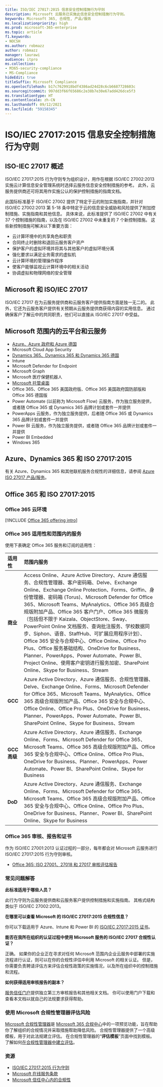 ```yaml
---
title: ISO/IEC 27017:2015 信息安全控制措施行为守则
description: Microsoft 云服务已实施此信息安全控制措施行为守则。
keywords: Microsoft 365, 合规性, 产品/服务
ms.localizationpriority: high
ms.prod: microsoft-365-enterprise
ms.topic: article
f1.keywords:
- NOCSH
ms.author: robmazz
author: robmazz
manager: laurawi
audience: itpro
ms.collection:
- M365-security-compliance
- MS-Compliance
hideEdit: true
titleSuffix: Microsoft Compliance
ms.openlocfilehash: b17c7629918bdf4386ad24d28c6cb6687728603c
ms.sourcegitcommit: 997dd3f66f65686c2e38b7e30e67add426dce5f3
ms.translationtype: HT
ms.contentlocale: zh-CN
ms.lasthandoff: 09/12/2021
ms.locfileid: "59158345"
---
```

# <a name="isoiec-270172015-code-of-practice-for-information-security-controls"></a>ISO/IEC 27017:2015 信息安全控制措施行为守则

## <a name="iso-iec-27017-overview"></a>ISO-IEC 27017 概述

ISO/IEC 27017:2015 行为守则专为组织设计，用作在根据 ISO/IEC 27002:2013 实施云计算信息安全管理系统时选择云服务信息安全控制措施的参考。 此外，云服务提供商还可将其用作实施公认的保护控制措施的指南文档。

此国际标准基于 ISO/IEC 27002 提供了特定于云的附加实施指南，并针对 ISO/IEC 27002:2013 第 5-18 条中特定于云的信息安全威胁和风险提供了附加控制措施、实施指南和其他信息。 具体来说，此标准提供了 ISO/IEC 27002 中有关 37 个控制措施的指南，以及在 ISO/IEC 27002 中未重复的 7 个新控制措施。 这些新控制措施可解决以下重要方面：

- 云计算环境中的共享角色和职责
- 合同终止时删除和退回云服务客户资产
- 保护客户的虚拟环境并将其与其他客户的虚拟环境分离
- 强化要求以满足业务需求的虚拟机
- 云计算环境的管理操作程序
- 使客户能够监视云计算环境中的相关活动
- 协调虚拟和物理网络的安全管理

## <a name="microsoft-and-isoiec-27017"></a>Microsoft 和 ISO/IEC 27017

ISO/IEC 27017 在为云服务提供商和云服务客户提供指南方面是独一无二的。 此外，它还为云服务客户提供有关预期从云服务提供商获得内容的实用信息。 通过确保客户了解云中的共同职责，他们可以直接从 ISO/IEC 27017 中受益。

## <a name="microsoft-in-scope-cloud-platforms--services"></a>Microsoft 范围内的云平台和云服务

- [Azure、Azure 政府和 Azure 德国](https://aka.ms/AzureCompliance)
- Microsoft Cloud App Security
- [Dynamics 365、Dynamics 365 和 Dynamics 365 德国](https://aka.ms/d365-compliance-list)
- Intune
- Microsoft Defender for Endpoint
- Microsoft Graph
- Microsoft 医疗保健机器人
- [Microsoft 托管桌面](/microsoft-365/managed-desktop/intro/compliance)
- Office 365、Office 365 美国政府版、Office 365 美国政府国防部版和 Office 365 德国版
- Power Automate (以前称为 Microsoft Flow) 云服务，作为独立服务提供，或者随 Office 365 或 Dynamics 365 品牌计划或套件一并提供
- PowerApps 云服务，作为独立服务提供，后者随 Office 365 或 Dynamics 365 品牌计划或套件一并提供
- Power BI 云服务，作为独立服务提供，或者随 Office 365 品牌计划或套件一并提供
- Power BI Embedded
- Windows 365

## <a name="azure-dynamics-365-and-iso-270172015"></a>Azure、Dynamics 365 和 ISO 27017:2015

有关 Azure、Dynamics 365 和其他联机服务合规性的详细信息，请参阅 [Azure ISO 27017 产品/服务](/azure/compliance/offerings/offering-iso-27017)。

## <a name="office-365-and-iso-270172015"></a>Office 365 和 ISO 27017:2015

### <a name="office-365-cloud-environments"></a>Office 365 云环境

[!INCLUDE [Office 365 offering intro](../includes/o365-offering-introduction.md)]

### <a name="office-365-applicability-and-in-scope-services"></a>Office 365 适用性和范围内的服务

使用下表确定 Office 365 服务和订阅的适用性：

| **适用性** | **范围内服务** |
|:------------------|:----------------------|
| **商业** | Access Online、Azure Active Directory、Azure 通信服务、合规性管理器、客户密码箱、Delve、Exchange Online、Exchange Online Protection、Forms、Griffin、身份管理器、密码箱 (Torus)、Microsoft Defender for Office 365、Microsoft Teams、MyAnalytics、Office 365 高级合规版附加产品、Office 365 客户门户、Office 365 微服务（包括但不限于 Kaizala、ObjectStore、Sway、PowerPoint Online 文档服务、查询批注服务、学校数据同步、Siphon、语音、StaffHub、可扩展应用程序计划）、Office 365 安全与合规中心、Office Online、Office Pro Plus、Office 服务基础结构、OneDrive for Business、Planner、PowerApps、Power Automate、Power BI、Project Online、使用客户密钥进行服务加密、SharePoint Online、Skype for Business、Stream |
| **GCC** | Azure Active Directory、Azure 通信服务、合规性管理器、Delve、Exchange Online、Forms、Microsoft Defender for Office 365、Microsoft Teams、MyAnalytics、Office 365 高级合规版附加产品、Office 365 安全与合规中心、Office Online、Office Pro Plus、OneDrive for Business、Planner、PowerApps、Power Automate、Power BI、SharePoint Online、Skype for Business、Stream |
| **GCC 高级** | Azure Active Directory、Azure 通信服务、Exchange Online、Forms、Microsoft Defender for Office 365、Microsoft Teams、Office 365 高级合规版附加产品、Office 365 安全与合规中心、Office Online、Office Pro Plus、OneDrive for Business、Planner、PowerApps、Power Automate、Power BI、SharePoint Online、Skype for Business |
| **DoD** | Azure Active Directory、Azure 通信服务、Exchange Online、Forms、Microsoft Defender for Office 365、Microsoft Teams、Office 365 高级合规版附加产品、Office 365 安全与合规中心、Office Online、Office Pro Plus、OneDrive for Business、Planner、Power BI、SharePoint Online、Skype for Business |

### <a name="office-365-audits-reports-and-certificates"></a>Office 365 审核、报告和证书

作为 ISO/IEC 27001:2013 认证过程的一部分，每年都会对 Microsoft 云服务进行 ISO/IEC 27017:2015 行为守则审核。

- [Office 365: ISO 27001、27018 和 27017 审核评估报告](https://aka.ms/o365isoreport)

### <a name="frequently-asked-questions"></a>常见问题解答

**此标准适用于哪些人员？**

此行为守则为云服务提供商和云服务客户提供控制措施和实施指南。 其格式结构类似于 ISO/IEC 27002:2013。

**在哪里可以查看 Microsoft 的 ISO/IEC 27017:2015 合规性信息？**

你可以下载适用于 Azure、Intune 和 Power BI 的 [ISO/IEC 27017:2015 证书](https://aka.ms/azureiso27017)。

**能否在我所在组织的认证过程中使用 Microsoft 服务的 ISO/IEC 27017 合规性认证？**

正确。 如果你的企业正在寻求对任何 Microsoft 范围内企业云服务中部署的实施流程进行认证，则可以在你的合规性评估中利用 Microsoft 的相关认证。 但是，你需要负责聘请评估方来评估合规性政策的实施情况，以及所在组织中的控制措施和流程。

**如何获得适用审核报告的副本？**

[服务信任门户](https://aka.ms/stphelp)提供独立第三方审核报告和其他相关文档。 你可以使用门户下载和查看本文档以就自己的法规要求获得帮助。

### <a name="use-microsoft-compliance-manager-to-assess-your-risk"></a>使用 Microsoft 合规性管理器评估风险

[Microsoft 合规性管理器](/microsoft-365/compliance/compliance-manager)是 [Microsoft 365 合规中心](/microsoft-365/compliance/microsoft-365-compliance-center)中的一项预览功能，旨在帮助你了解组织的合规情况并采取措施帮助降低风险。 合规性管理器提供了一个高级模板，用于对此法规建立评估。 在合规性管理器的“**评估模板**”页面中找到模板。 了解如何[在合规性管理器中建立评估](/microsoft-365/compliance/compliance-manager-assessments)。

### <a name="resources"></a>资源

- [ISO/IEC 27017:2015 行为守则](https://www.iso.org/iso/iso_catalogue/catalogue_tc/catalogue_detail.htm?csnumber=43757)
- [Microsoft 在线服务条款](https://aka.ms/Online-Services-Terms)
- [Microsoft 信任中心内的合规性](https://www.microsoft.com/trust-center/compliance/compliance-overview)
